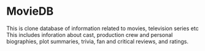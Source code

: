 # MovieDB
This is  clone database of information related to movies, television series etc 
This includes  inforation about cast, production crew and personal biographies, plot summaries, trivia, 
fan and critical reviews, and ratings. 


